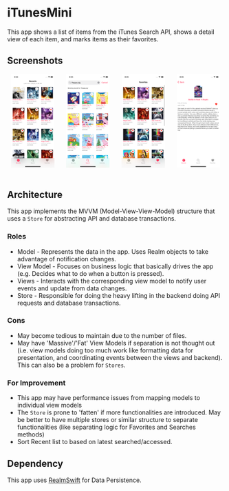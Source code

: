 # iTunesMini
This app shows a list of items from the iTunes Search API, shows a detail view of each item, and marks items as their favorites.

## Screenshots
<p align="center">
  <img src="https://github.com/takitaktak/iTunesMini/raw/main/screenshots/recents_screen.png" width="20%" height="20%"> &nbsp;&nbsp;&nbsp;&nbsp;&nbsp;
  <img src="https://github.com/takitaktak/iTunesMini/raw/main/screenshots/search_screen.png" width="20%" height="20%"> &nbsp;&nbsp;&nbsp;&nbsp;&nbsp;
  <img src="https://github.com/takitaktak/iTunesMini/raw/main/screenshots/favorites_screen.png" width="20%" height="20%"> &nbsp;&nbsp;&nbsp;&nbsp;&nbsp;
  <img src="https://github.com/takitaktak/iTunesMini/raw/main/screenshots/detail_screen.png" width="20%" height="20%"> &nbsp;&nbsp;&nbsp;&nbsp;&nbsp;
</p>

## Architecture
This app implements the MVVM (Model-View-View-Model) structure that uses a ```Store``` for abstracting API and database transactions.

### Roles
- Model - Represents the data in the app. Uses Realm objects to take advantage of notification changes.
- View Model - Focuses on business logic that basically drives the app (e.g. Decides what to do when a button is pressed).
- Views - Interacts with the corresponding view model to notify user events and update from data changes.
- Store - Responsible for doing the heavy lifting in the backend doing API requests and database transactions.

### Cons
- May become tedious to maintain due to the number of files.
- May have 'Massive'/'Fat' View Models if separation is not thought out (i.e. view models doing too much work like formatting data for presentation, and coordinating events between the views and backend). This can also be a problem for ```Stores```.

### For Improvement
- This app may have performance issues from mapping models to individual view models
- The ```Store``` is prone to 'fatten' if more functionalities are introduced. May be better to have multiple stores or similar structure to separate functionalities (like separating logic for Favorites and Searches methods)
- Sort Recent list to based on latest searched/accessed.

## Dependency
This app uses [RealmSwift](https://github.com/realm/realm-swift) for Data Persistence.


